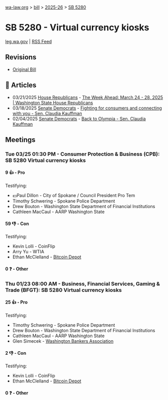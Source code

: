 [wa-law.org](/) > [bill](/bill/) > [2025-26](/bill/2025-26/) > [SB 5280](/bill/2025-26/sb/5280/)

# SB 5280 - Virtual currency kiosks
[leg.wa.gov](https://app.leg.wa.gov/billsummary?BillNumber=5280&Year=2025&Initiative=false) | [RSS Feed](./rss.xml)

## Revisions
* [Original Bill](1/)

## 📰 Articles
* 03/21/2025 [House Republicans](/org/house_republicans/) - [The Week Ahead: March 24 - 28, 2025 | Washington State House Republicans](https://houserepublicans.wa.gov/week/the-week-ahead-march-24-28-2025/#:~:text=SB%205280)
* 03/18/2025 [Senate Democrats](/org/senate_democrats/) - [Fighting for consumers and connecting with you - Sen. Claudia Kauffman](https://senatedemocrats.wa.gov/kauffman/2025/03/18/fighting-for-consumers-and-connecting-with-you/#:~:text=Senate%20Bill%205280)
* 02/04/2025 [Senate Democrats](/org/senate_democrats/) - [Back to Olympia - Sen. Claudia Kauffman](https://senatedemocrats.wa.gov/kauffman/2025/02/04/back-to-olympia/#:~:text=SB%205280)

## Meetings
### Tue 03/25 01:30 PM - Consumer Protection & Business (CPB): SB 5280 Virtual currency kiosks
#### 9 👍 - Pro
Testifying:
* 💵Paul Dillon - City of Spokane / Council President Pro Tem
* Timothy Schwering - Spokane Police Department
* Drew Bouton - Washington State Department of Financial Institutions
* Cathleen MacCaul - AARP Washington State

#### 59 👎 - Con
Testifying:
* Kevin Lolli - CoinFlip
* Arry Yu - WTIA
* Ethan McClelland - [Bitcoin Depot](/org/bitcoin_depot/)

#### 0 ❓ - Other

### Thu 01/23 08:00 AM - Business, Financial Services, Gaming & Trade (BFGT): SB 5280 Virtual currency kiosks
#### 25 👍 - Pro
Testifying:
* Timothy Schwering - Spokane Police Department
* Drew Bouton - Washington State Department of Financial Institutions
* Cathleen MacCaul - AARP Washington State
* Glen Simecek - [Washington Bankers Association](/org/washington_bankers_association/)

#### 2 👎 - Con
Testifying:
* Kevin Lolli - CoinFlip
* Ethan McClelland - [Bitcoin Depot](/org/bitcoin_depot/)

#### 0 ❓ - Other
